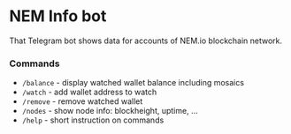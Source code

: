 # NEM Info bot

That Telegram bot shows data for accounts of NEM.io blockchain network.

### Commands

- `/balance` - display watched wallet balance including mosaics
- `/watch`   - add wallet address to watch
- `/remove`  - remove watched wallet
- `/nodes`   - show node info: blockheight, uptime, ...
- `/help`    - short instruction on commands

